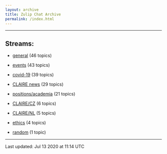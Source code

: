 ```yaml
---
layout: archive
title: Zulip Chat Archive
permalink: /index.html
---
```


---

## Streams:

* [general](stream/201199-general/index.html) (46 topics)

* [events](stream/201207-events/index.html) (43 topics)

* [covid-19](stream/226112-covid-19/index.html) (39 topics)

* [CLAIRE news](stream/201957-CLAIRE-news/index.html) (29 topics)

* [positions/academia](stream/203258-positions/academia/index.html) (21 topics)

* [CLAIRE/CZ](stream/203399-CLAIRE/CZ/index.html) (6 topics)

* [CLAIRE/NL](stream/203255-CLAIRE/NL/index.html) (5 topics)

* [ethics](stream/228366-ethics/index.html) (4 topics)

* [random](stream/202125-random/index.html) (1 topic)

<hr><p>Last updated: Jul 13 2020 at 11:14 UTC</p>